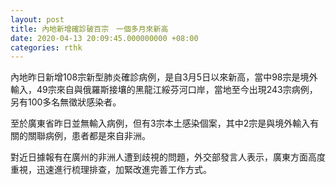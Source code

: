 ```yaml
---
layout: post
title: 內地新增確診破百宗　一個多月來新高
date: 2020-04-13 20:09:45.000000000 +08:00
categories: rthk
---
```


內地昨日新增108宗新型肺炎確診病例，是自3月5日以來新高，當中98宗是境外輸入，49宗來自與俄羅斯接壤的黑龍江綏芬河口岸，當地至今出現243宗病例，另有100多名無徵狀感染者。

至於廣東省昨日並無輸入病例，但有3宗本土感染個案，其中2宗是與境外輸入有關的關聯病例，患者都是來自非洲。

對近日據報有在廣州的非洲人遭到歧視的問題，外交部發言人表示，廣東方面高度重視，迅速進行梳理排查，加緊改進完善工作方式。
